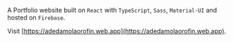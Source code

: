 A Portfolio website built on `React` with `TypeScript`, `Sass`, `Material-UI` and hosted on `Firebase`.

Visit [https://adedamolaorofin.web.app](https://adedamolaorofin.web.app). 


